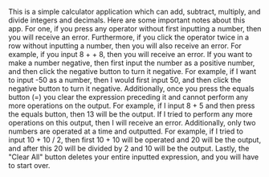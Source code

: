 This is a simple calculator application which can add, subtract, multiply, and divide integers and decimals. Here are some important notes about this app. For one, if you press any operator without first inputting a number, then you will receive an error. Furthermore, if you click the operator twice in a row without inputting a number, then you will also receive an error. For example, if you input 8 + + 8, then you will receive an error. If you want to make a number negative, then first input the number as a positive number, and then click the negative button to turn it negative. For example, if I want to input -50 as a number, then I would first input 50, and then click the negative button to turn it negative. Additionally, once you press the equals button (=) you clear the expression preceding it and cannot perform any more operations on the output. For example, if I input 8 + 5 and then press the equals button, then 13 will be the output. If I tried to perform any more operations on this output, then I will receive an error. Additionally, only two numbers are operated at a time and outputted. For example, if I tried to input 10 + 10 / 2, then first 10 + 10 will be operated and 20 will be the output, and after this 20 will be divided by 2 and 10 will be the output. Lastly, the "Clear All" button deletes your entire inputted expression, and you will have to start over.